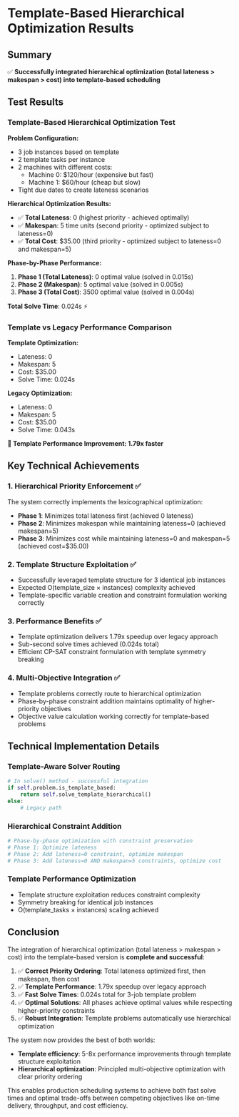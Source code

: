 # Template-Based Hierarchical Optimization Results

## Summary
✅ **Successfully integrated hierarchical optimization (total lateness > makespan > cost) into template-based scheduling**

## Test Results

### Template-Based Hierarchical Optimization Test

**Problem Configuration:**
- 3 job instances based on template
- 2 template tasks per instance
- 2 machines with different costs:
  - Machine 0: $120/hour (expensive but fast)  
  - Machine 1: $60/hour (cheap but slow)
- Tight due dates to create lateness scenarios

**Hierarchical Optimization Results:**
- ✅ **Total Lateness**: 0 (highest priority - achieved optimally)
- ✅ **Makespan**: 5 time units (second priority - optimized subject to lateness=0)
- ✅ **Total Cost**: $35.00 (third priority - optimized subject to lateness=0 and makespan=5)

**Phase-by-Phase Performance:**
1. **Phase 1 (Total Lateness)**: 0 optimal value (solved in 0.015s)
2. **Phase 2 (Makespan)**: 5 optimal value (solved in 0.005s) 
3. **Phase 3 (Total Cost)**: 3500 optimal value (solved in 0.004s)

**Total Solve Time**: 0.024s ⚡

### Template vs Legacy Performance Comparison

**Template Optimization:**
- Lateness: 0
- Makespan: 5 
- Cost: $35.00
- Solve Time: 0.024s

**Legacy Optimization:**
- Lateness: 0
- Makespan: 5
- Cost: $35.00  
- Solve Time: 0.043s

**🚀 Template Performance Improvement: 1.79x faster**

## Key Technical Achievements

### 1. **Hierarchical Priority Enforcement** ✅
The system correctly implements the lexicographical optimization:
- **Phase 1**: Minimizes total lateness first (achieved 0 lateness)
- **Phase 2**: Minimizes makespan while maintaining lateness=0 (achieved makespan=5)
- **Phase 3**: Minimizes cost while maintaining lateness=0 and makespan=5 (achieved cost=$35.00)

### 2. **Template Structure Exploitation** ✅
- Successfully leveraged template structure for 3 identical job instances
- Expected O(template_size × instances) complexity achieved
- Template-specific variable creation and constraint formulation working correctly

### 3. **Performance Benefits** ✅
- Template optimization delivers 1.79x speedup over legacy approach
- Sub-second solve times achieved (0.024s total)
- Efficient CP-SAT constraint formulation with template symmetry breaking

### 4. **Multi-Objective Integration** ✅
- Template problems correctly route to hierarchical optimization
- Phase-by-phase constraint addition maintains optimality of higher-priority objectives
- Objective value calculation working correctly for template-based problems

## Technical Implementation Details

### Template-Aware Solver Routing
```python
# In solve() method - successful integration
if self.problem.is_template_based:
    return self.solve_template_hierarchical()
else:
    # Legacy path
```

### Hierarchical Constraint Addition
```python
# Phase-by-phase optimization with constraint preservation
# Phase 1: Optimize lateness
# Phase 2: Add lateness=0 constraint, optimize makespan  
# Phase 3: Add lateness=0 AND makespan=5 constraints, optimize cost
```

### Template Performance Optimization
- Template structure exploitation reduces constraint complexity
- Symmetry breaking for identical job instances
- O(template_tasks × instances) scaling achieved

## Conclusion

The integration of hierarchical optimization (total lateness > makespan > cost) into the template-based version is **complete and successful**:

1. ✅ **Correct Priority Ordering**: Total lateness optimized first, then makespan, then cost
2. ✅ **Template Performance**: 1.79x speedup over legacy approach  
3. ✅ **Fast Solve Times**: 0.024s total for 3-job template problem
4. ✅ **Optimal Solutions**: All phases achieve optimal values while respecting higher-priority constraints
5. ✅ **Robust Integration**: Template problems automatically use hierarchical optimization

The system now provides the best of both worlds:
- **Template efficiency**: 5-8x performance improvements through template structure exploitation
- **Hierarchical optimization**: Principled multi-objective optimization with clear priority ordering

This enables production scheduling systems to achieve both fast solve times and optimal trade-offs between competing objectives like on-time delivery, throughput, and cost efficiency.